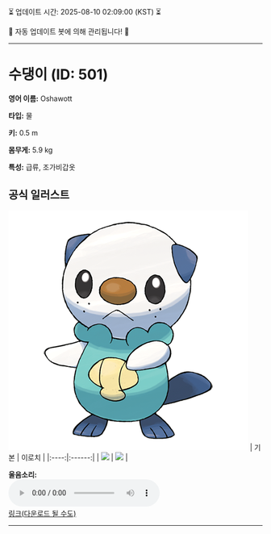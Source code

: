 
⏳ 업데이트 시간: 2025-08-10 02:09:00 (KST) ⏳

🤖 자동 업데이트 봇에 의해 관리됩니다! 🤖

---

# 수댕이 (ID: 501)
**영어 이름:** Oshawott

**타입:** 물

**키:** 0.5 m

**몸무게:** 5.9 kg

**특성:** 급류, 조가비갑옷

## 공식 일러스트
![](https://raw.githubusercontent.com/PokeAPI/sprites/master/sprites/pokemon/other/official-artwork/501.png)
| 기본 | 이로치 |
|:----:|:------:|
| <img src="http://play.pokemonshowdown.com/sprites/ani/oshawott.gif" width="200"> | <img src="http://play.pokemonshowdown.com/sprites/ani-shiny/oshawott.gif" width="200"> |

**울음소리:**<br><audio controls src="https://raw.githubusercontent.com/PokeAPI/cries/main/cries/pokemon/latest/501.ogg"></audio><br> [링크(다운로드 될 수도)](https://raw.githubusercontent.com/PokeAPI/cries/main/cries/pokemon/latest/501.ogg)


---
